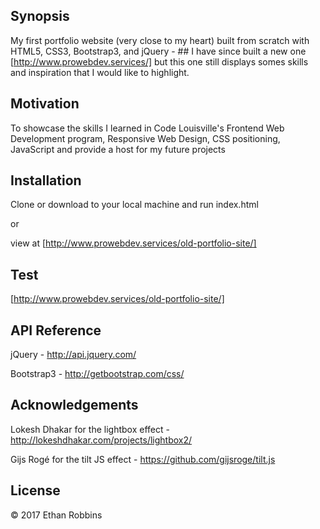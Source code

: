 
## Synopsis

My first portfolio website (very close to my heart)  built from scratch with HTML5, CSS3, Bootstrap3, and jQuery - ## I have since built a new one [http://www.prowebdev.services/]  but this one still displays somes skills and inspiration that I would like to highlight.

## Motivation

To showcase the skills I learned in Code Louisville's Frontend Web Development program, Responsive Web Design, CSS positioning, JavaScript and provide 
a host for my future projects

## Installation

Clone or download to your local machine and run index.html

or

view at [http://www.prowebdev.services/old-portfolio-site/]

## Test
 [http://www.prowebdev.services/old-portfolio-site/]

## API Reference

jQuery - http://api.jquery.com/

Bootstrap3 - http://getbootstrap.com/css/

## Acknowledgements

Lokesh Dhakar for the lightbox effect - http://lokeshdhakar.com/projects/lightbox2/

Gijs Rogé for the tilt JS effect - https://github.com/gijsroge/tilt.js

## License

&copy; 2017 Ethan Robbins
